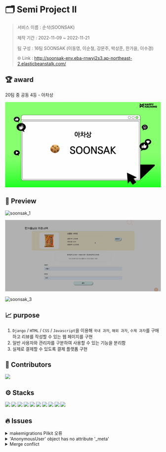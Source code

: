 # 🗂️ Semi Project Ⅱ

> 서비스 이름 : 순삭(SOONSAK)
>
> 제작 기간 : 2022-11-09 ~ 2022-11-21
>
> 팀 구성 : 16팀 SOONSAK (이동영, 이순철, 강문주, 박상준, 한가을, 이수경)
>
> 🌐 Link : http://soonsak-env.eba-rnwyi2s3.ap-northeast-2.elasticbeanstalk.com/



## 🏆 award

20팀 중 공동 4등 - 아차상

<img src="readme.assets/award.png" alt="award" style="zoom:50%;" />



## 🫧 Preview

![soonsak_1](readme.assets/soonsak_1.gif)

![soonsak_2](readme.assets/soonsak_2.gif)

![soonsak_3](readme.assets/soonsak_3.gif)



## 📈 purpose

1. `Django` / `HTML` / `CSS` / `Javascript`을 이용해 `국내 과자`, `해외 과자`, `수제 과자`를 구매하고 리뷰를 작성할 수 있는 웹 페이지를 구현
2. 일반 사용자와 관리자를 구분하여 사용할 수 있는 기능을 분리함
3. 실제로 결제할 수 있도록 결제 플랫폼 구현



## 🫧 Contributors

<a href="https://github.com/han-gaeul/SOONSAK/graphs/contributors">
  <img src="https://contrib.rocks/image?repo=code-sum/SOONSAK" /></a>



## ⚙️ Stacks

<img src="https://img.shields.io/badge/Django-092E20?style=flat-square&logo=Django&logoColor=ffffff"/> <img src="https://img.shields.io/badge/Python-3776AB?stype=flat-square&logo=Python&logoColor=white"> <img src="https://img.shields.io/badge/SQLite-003B57?stype=flat-square&logo=SQLite&logoColor=white"> <img src="https://img.shields.io/badge/HTML5-E34F26?style=flat-square&logo=HTML5&logoColor=ffffff"/> <img src="https://img.shields.io/badge/CSS3-1572B6?style=flat-square&logo=CSS3&logoColor=ffffff"/> <img src="https://img.shields.io/badge/Javascript-F7DF1E?style=flat-square&logo=Javascript&logoColor=black"/> <img src="https://img.shields.io/badge/Bootstrap-7952B3?style=flat-square&logo=Bootstrap&logoColor=ffffff"/> <img src="https://img.shields.io/badge/Visual Studio Code-007ACC?style=flat-square&logo=Visual Studio Code&logoColor=ffffff"/> <img src="https://img.shields.io/badge/Git-F05032?style=flat-square&logo=Git&logoColor=ffffff"/> <img src="https://img.shields.io/badge/GitHub-181717?style=flat-square&logo=GitHub&logoColor=ffffff"/>



## 🔥 Issues

<details>
  <summary>makemigrations Pilkit 오류</summary>
  <div markdown="1">
    <br>❌ 에러 사항<br>‘ImportError: PILKit was unable to import the Python Imaging Library. Please confirm it`s installed and available on your current Python path.’<br><br>
  </div>
  <div>
   💡 해결방법<br>
    1. pip list 해보고 pillow, image 가 설치 되어있는지 확인한다.<br>
		2. 없다면 터미널에 sudo pip install pillow image<br>
		3. 설치되어 있다면  pip uninstall Pillow, pip uninstall Image<br>
		4. 다시 pip install Pillow, pip install Image<br>
		5. pip uninstall Image 안되는 경우 pip install Pillow 한다.<br>
		6. 다시 makemigrations
  </div>
</details>

<details>
  <summary>'AnonymousUser' object has no attribute '_meta'</summary>
  <div markdown="1">
    <br>❌ 에러 사항<br>
    회원가입 기능 구현 후 자동 로그인 기능을 추가했음
		회원가입이 완료된 다음 **['AnonymousUser' object has no attribute '_meta'](https://stackoverflow.com/questions/46284664/django-anonymoususer-object-has-no-attribute-meta) 오류 발생**<br><br>
  </div>
  <div markdown="1"> 
    💡 해결 방법<br>
    1. py [manage.py](http://manage.py) makemigrations<br>
		2. py [manage.py](http://manage.py) migrate
  </div>
</details>
<details>
  <summary>Merge conflict</summary>
  <div markdown="1">
    <br>❌ 에러 사항<br>
    같은 파일을 동시에 작업하고 push 과정에서 오류 발생<br><br>
  </div>
  <div markdown="1"> 
    💡 해결 방법<br>
    1. 새로 clone을 받고 작업<br>
		2. merge conflict 발생한 부분을 수정
  </div>
</details>



